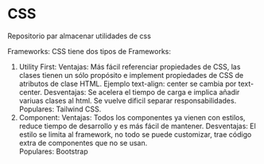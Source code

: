 # CSS
Repositorio par almacenar utilidades de css

Frameworks:
CSS tiene dos tipos de Frameworks:
1. Utility First:
   Ventajas: Más fácil referenciar propiedades de CSS, las clases tienen un sólo propósito e implement propiedades de CSS de atributos de clase HTML. Ejemplo text-align: center se cambia por text-center. 
   Desventajas: Se acelera el tiempo de carga e implica añadir variuas clases al html. Se vuelve dificil separar responsabilidades.
   Populares: Tailwind CSS. 
3. Component:
   Ventajas: Todos los componentes ya vienen con estilos, reduce tiempo de desarrollo y es más fácil de mantener. 
   Desventajas: El estilo se limita al framework, no todo se puede customizar, trae código extra de componentes que no se usan.  
   Populares: Bootstrap
